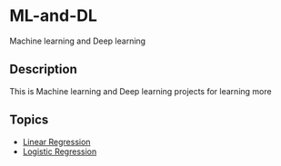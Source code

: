 # ML-and-DL
Machine learning and Deep learning

## Description
This is Machine learning and Deep learning projects for learning more

## Topics
* [Linear Regression](https://github.com/tmohammad78/ML-and-DL/tree/main/linear-regression)
* [Logistic Regression](https://github.com/tmohammad78/ML-and-DL/tree/main/logistic-regression)
